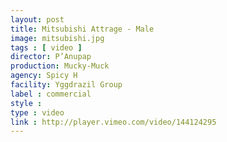 ```yaml
---
layout: post
title: Mitsubishi Attrage - Male
image: mitsubishi.jpg
tags : [ video ]
director: P’Anupap
production: Mucky-Muck
agency: Spicy H
facility: Yggdrazil Group
label : commercial
style : 
type : video
link : http://player.vimeo.com/video/144124295
---
```

